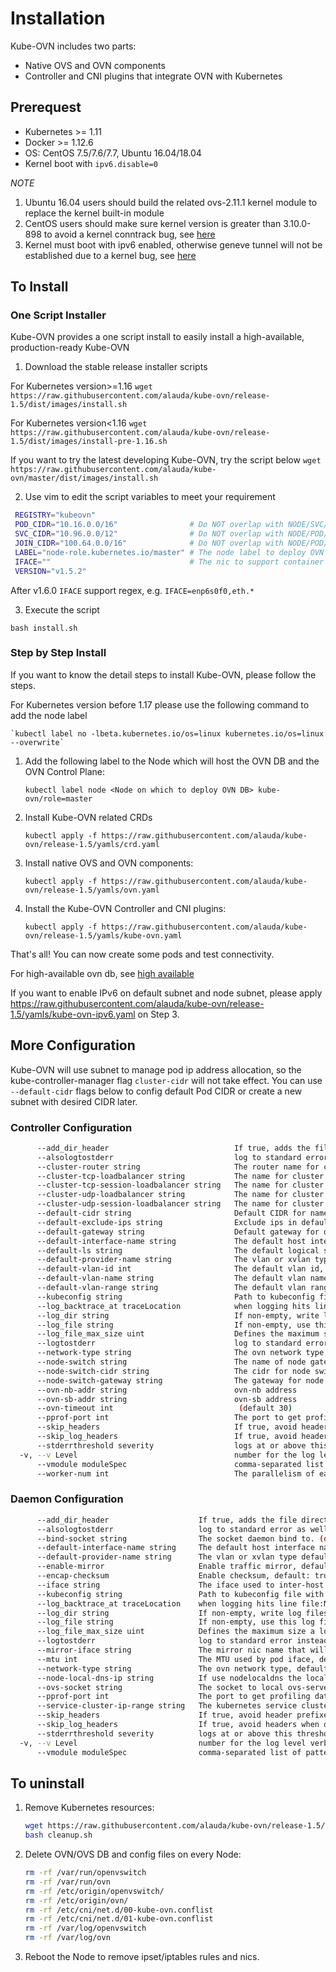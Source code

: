 # Installation

Kube-OVN includes two parts:
- Native OVS and OVN components
- Controller and CNI plugins that integrate OVN with Kubernetes

## Prerequest
- Kubernetes >= 1.11
- Docker >= 1.12.6
- OS: CentOS 7.5/7.6/7.7, Ubuntu 16.04/18.04
- Kernel boot with `ipv6.disable=0`

*NOTE*
1. Ubuntu 16.04 users should build the related ovs-2.11.1 kernel module to replace the kernel built-in module
2. CentOS users should make sure kernel version is greater than 3.10.0-898 to avoid a kernel conntrack bug, see [here](https://bugs.launchpad.net/neutron/+bug/1776778)
3. Kernel must boot with ipv6 enabled, otherwise geneve tunnel will not be established due to a kernel bug, see [here](https://bugs.launchpad.net/ubuntu/+source/linux/+bug/1794232)

## To Install

### One Script Installer

Kube-OVN provides a one script install to easily install a high-available, production-ready Kube-OVN

1. Download the stable release installer scripts

For Kubernetes version>=1.16
`wget https://raw.githubusercontent.com/alauda/kube-ovn/release-1.5/dist/images/install.sh`

For Kubernetes version<1.16
`wget https://raw.githubusercontent.com/alauda/kube-ovn/release-1.5/dist/images/install-pre-1.16.sh`

If you want to try the latest developing Kube-OVN, try the script below
`wget https://raw.githubusercontent.com/alauda/kube-ovn/master/dist/images/install.sh`

2. Use vim to edit the script variables to meet your requirement
```bash
 REGISTRY="kubeovn"
 POD_CIDR="10.16.0.0/16"                # Do NOT overlap with NODE/SVC/JOIN CIDR
 SVC_CIDR="10.96.0.0/12"                # Do NOT overlap with NODE/POD/JOIN CIDR
 JOIN_CIDR="100.64.0.0/16"              # Do NOT overlap with NODE/POD/SVC CIDR
 LABEL="node-role.kubernetes.io/master" # The node label to deploy OVN DB
 IFACE=""                               # The nic to support container network can be a nic name or a group of regex separated by comma, if empty will use the nic that the default route use
 VERSION="v1.5.2"
```

After v1.6.0 `IFACE` support regex, e.g. `IFACE=enp6s0f0,eth.*`

3. Execute the script

`bash install.sh`

### Step by Step Install

If you want to know the detail steps to install Kube-OVN, please follow the steps.

For Kubernetes version before 1.17 please use the following command to add the node label

    `kubectl label no -lbeta.kubernetes.io/os=linux kubernetes.io/os=linux --overwrite`

1. Add the following label to the Node which will host the OVN DB and the OVN Control Plane:

    `kubectl label node <Node on which to deploy OVN DB> kube-ovn/role=master`
2. Install Kube-OVN related CRDs

    `kubectl apply -f https://raw.githubusercontent.com/alauda/kube-ovn/release-1.5/yamls/crd.yaml`
3. Install native OVS and OVN components:

    `kubectl apply -f https://raw.githubusercontent.com/alauda/kube-ovn/release-1.5/yamls/ovn.yaml`
4. Install the Kube-OVN Controller and CNI plugins:

    `kubectl apply -f https://raw.githubusercontent.com/alauda/kube-ovn/release-1.5/yamls/kube-ovn.yaml`

That's all! You can now create some pods and test connectivity.

For high-available ovn db, see [high available](high-available.md)

If you want to enable IPv6 on default subnet and node subnet, please apply https://raw.githubusercontent.com/alauda/kube-ovn/release-1.5/yamls/kube-ovn-ipv6.yaml on Step 3.

## More Configuration

Kube-OVN will use subnet to manage pod ip address allocation, so the kube-controller-manager flag `cluster-cidr` will not take effect.
You can use `--default-cidr` flags below to config default Pod CIDR or create a new subnet with desired CIDR later.

### Controller Configuration

```bash
      --add_dir_header                            If true, adds the file directory to the header
      --alsologtostderr                           log to standard error as well as files
      --cluster-router string                     The router name for cluster router, default: ovn-cluster (default "ovn-cluster")
      --cluster-tcp-loadbalancer string           The name for cluster tcp loadbalancer (default "cluster-tcp-loadbalancer")
      --cluster-tcp-session-loadbalancer string   The name for cluster tcp session loadbalancer (default "cluster-tcp-session-loadbalancer")
      --cluster-udp-loadbalancer string           The name for cluster udp loadbalancer (default "cluster-udp-loadbalancer")
      --cluster-udp-session-loadbalancer string   The name for cluster udp session loadbalancer (default "cluster-udp-session-loadbalancer")
      --default-cidr string                       Default CIDR for namespace with no logical switch annotation, default: 10.16.0.0/16 (default "10.16.0.0/16")
      --default-exclude-ips string                Exclude ips in default switch, default equals to gateway address
      --default-gateway string                    Default gateway for default-cidr, default the first ip in default-cidr
      --default-interface-name string             The default host interface name in the vlan/xvlan type
      --default-ls string                         The default logical switch name, default: ovn-default (default "ovn-default")
      --default-provider-name string              The vlan or xvlan type default provider interface name, default: provider (default "provider")
      --default-vlan-id int                       The default vlan id, default: 1 (default 1)
      --default-vlan-name string                  The default vlan name, default: ovn-vlan (default "ovn-vlan")
      --default-vlan-range string                 The default vlan range, default: 1-4095 (default "1,4095")
      --kubeconfig string                         Path to kubeconfig file with authorization and master location information. If not set use the inCluster token.
      --log_backtrace_at traceLocation            when logging hits line file:N, emit a stack trace (default :0)
      --log_dir string                            If non-empty, write log files in this directory
      --log_file string                           If non-empty, use this log file
      --log_file_max_size uint                    Defines the maximum size a log file can grow to. Unit is megabytes. If the value is 0, the maximum file size is unlimited. (default 1800)
      --logtostderr                               log to standard error instead of files (default true)
      --network-type string                       The ovn network type, default: geneve (default "geneve")
      --node-switch string                        The name of node gateway switch which help node to access pod network, default: join (default "join")
      --node-switch-cidr string                   The cidr for node switch, default: 100.64.0.0/16 (default "100.64.0.0/16")
      --node-switch-gateway string                The gateway for node switch, default the first ip in node-switch-cidr
      --ovn-nb-addr string                        ovn-nb address
      --ovn-sb-addr string                        ovn-sb address
      --ovn-timeout int                            (default 30)
      --pprof-port int                            The port to get profiling data, default 10660 (default 10660)
      --skip_headers                              If true, avoid header prefixes in the log messages
      --skip_log_headers                          If true, avoid headers when opening log files
      --stderrthreshold severity                  logs at or above this threshold go to stderr (default 2)
  -v, --v Level                                   number for the log level verbosity
      --vmodule moduleSpec                        comma-separated list of pattern=N settings for file-filtered logging
      --worker-num int                            The parallelism of each worker, default: 3 (default 3)
```

### Daemon Configuration

```bash
      --add_dir_header                    If true, adds the file directory to the header
      --alsologtostderr                   log to standard error as well as files
      --bind-socket string                The socket daemon bind to. (default "/var/run/cniserver.sock")
      --default-interface-name string     The default host interface name in the vlan/xvlan type
      --default-provider-name string      The vlan or xvlan type default provider interface name, default: provider (default "provider")
      --enable-mirror                     Enable traffic mirror, default: false
      --encap-checksum                    Enable checksum, default: true (default true)
      --iface string                      The iface used to inter-host pod communication, can be a nic name or a group of regex separated by comma, default: the default route iface
      --kubeconfig string                 Path to kubeconfig file with authorization and master location information. If not set use the inCluster token.
      --log_backtrace_at traceLocation    when logging hits line file:N, emit a stack trace (default :0)
      --log_dir string                    If non-empty, write log files in this directory
      --log_file string                   If non-empty, use this log file
      --log_file_max_size uint            Defines the maximum size a log file can grow to. Unit is megabytes. If the value is 0, the maximum file size is unlimited. (default 1800)
      --logtostderr                       log to standard error instead of files (default true)
      --mirror-iface string               The mirror nic name that will be created by kube-ovn, default: mirror0 (default "mirror0")
      --mtu int                           The MTU used by pod iface, default: iface MTU - 100
      --network-type string               The ovn network type, default: geneve (default "geneve")
      --node-local-dns-ip string          If use nodelocaldns the local dns server ip should be set here, default empty.
      --ovs-socket string                 The socket to local ovs-server
      --pprof-port int                    The port to get profiling data, default: 10665 (default 10665)
      --service-cluster-ip-range string   The kubernetes service cluster ip range, default: 10.96.0.0/12 (default "10.96.0.0/12")
      --skip_headers                      If true, avoid header prefixes in the log messages
      --skip_log_headers                  If true, avoid headers when opening log files
      --stderrthreshold severity          logs at or above this threshold go to stderr (default 2)
  -v, --v Level                           number for the log level verbosity
      --vmodule moduleSpec                comma-separated list of pattern=N settings for file-filtered logging
```

## To uninstall

1. Remove Kubernetes resources:

    ```bash
    wget https://raw.githubusercontent.com/alauda/kube-ovn/release-1.5/dist/images/cleanup.sh
    bash cleanup.sh
    ```

2. Delete OVN/OVS DB and config files on every Node:

    ```bash
    rm -rf /var/run/openvswitch
    rm -rf /var/run/ovn
    rm -rf /etc/origin/openvswitch/
    rm -rf /etc/origin/ovn/
    rm -rf /etc/cni/net.d/00-kube-ovn.conflist
    rm -rf /etc/cni/net.d/01-kube-ovn.conflist
    rm -rf /var/log/openvswitch
    rm -rf /var/log/ovn
    ```
3. Reboot the Node to remove ipset/iptables rules and nics.
